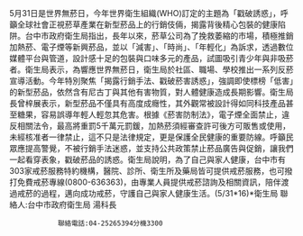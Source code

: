 5月31日是世界無菸日，今年世界衛生組織(WHO)訂定的主題為「戳破誘惑」，呼籲全球社會正視菸草產業在新型菸品上的行銷伎倆，揭露背後精心包裝的健康陷阱。台中市政府衛生局指出，長年以來，菸草公司為了挽救萎縮的市場，積極推銷加熱菸、電子煙等新興菸品，並以「減害」、「時尚」、「年輕化」為訴求，透過數位媒體平台與管道，設計感十足的包裝與口味多元的產品，試圖吸引青少年與非吸菸者。衛生局表示，為響應世界無菸日，衛生局於社區、職場、學校推出一系列反菸宣導活動。今年特別聚焦「揭露行銷手法、戳破菸害誘惑」，強調即使標榜「低害」的新型菸品，依然含有尼古丁與其他有害物質，對人體健康造成長期影響。衛生局長曾梓展表示，新型菸品不僅具有高度成癮性，其外觀常被設計得如同科技產品甚至糖果，容易誤導年輕人輕忽其危害。根據《菸害防制法》，電子煙全面禁止，違反相關法令，最高將重罰5千萬元罰鍰，加熱菸須經審查許可後方可販售或使用，未經核准者一律禁止，這不只是法律規定，更是保護全民健康的重要防線。呼籲民眾應提高警覺，不被行銷手法迷惑，並支持公共政策禁止菸品廣告與促銷，讓我們一起看穿表象，戳破菸品的誘惑。衛生局說明，為了自己與家人健康，台中市有303家戒菸服務特約機構，醫院、診所、衛生所及藥局皆可提供戒菸服務，也可撥打免費戒菸專線(0800-636363)，由專業人員提供戒菸諮詢及相關資訊，陪伴渡過戒菸的過程，邁向成功戒菸，守護自己與家人健康生活。(5/31*16)*衛生局
                聯絡人:台中市政府衛生局 湯科長
            
                聯絡電話:04-25265394分機3300
            